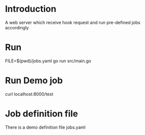 # Introduction
A web server which receive hook request and run pre-defined jobs accordingly

# Run
FILE=$(pwd)/jobs.yaml go run src/main.go

# Run Demo job
curl  localhost:8000/test

# Job definition file
There is a demo definition file jobs.yaml